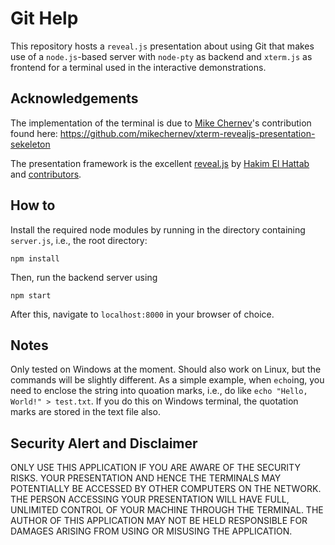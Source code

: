 # Git Help
This repository hosts a `reveal.js` presentation about using Git that makes use of a `node.js`-based server with `node-pty` as backend and `xterm.js` as frontend for a terminal used in the interactive demonstrations.

## Acknowledgements

The implementation of the terminal is due to [Mike Chernev](https://www.mikechernev.com/)'s contribution found here: https://github.com/mikechernev/xterm-revealjs-presentation-sekeleton

The presentation framework is the excellent [reveal.js](https://revealjs.com/) by [Hakim El Hattab](https://hakim.se/) and [contributors](https://github.com/hakimel/reveal.js/graphs/contributors).

## How to

Install the required node modules by running in the directory containing `server.js`, i.e., the root directory:

`npm install`

Then, run the backend server using

`npm start`

After this, navigate to `localhost:8000` in your browser of choice.

## Notes

Only tested on Windows at the moment. Should also work on Linux, but the commands will be slightly different. As a simple example, when `echo`ing, you need to enclose the string into quoation marks, i.e., do like `echo "Hello, World!" > test.txt`. If you do this on Windows terminal, the quotation marks are stored in the text file also.

## Security Alert and Disclaimer

ONLY USE THIS APPLICATION IF YOU ARE AWARE OF THE SECURITY RISKS. YOUR PRESENTATION AND HENCE THE TERMINALS MAY POTENTIALLY BE ACCESSED BY OTHER COMPUTERS ON THE NETWORK. THE PERSON ACCESSING YOUR PRESENTATION WILL HAVE FULL, UNLIMITED CONTROL OF YOUR MACHINE THROUGH THE TERMINAL. THE AUTHOR OF THIS APPLICATION MAY NOT BE HELD RESPONSIBLE FOR  DAMAGES ARISING FROM USING OR MISUSING THE APPLICATION.
